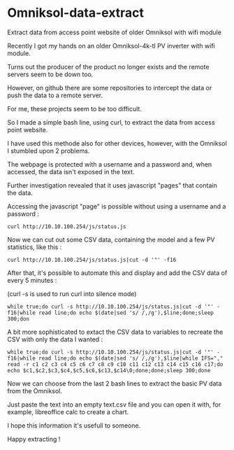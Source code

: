 # Omniksol-data-extract
Extract data from access point website of older Omniksol with wifi module

Recently I got my hands on an older Omniksol-4k-tl PV inverter with wifi module.

Turns out the producer of the product no longer exists and the remote servers seem to be down too.

However, on github there are some repositories to intercept the data or push the data to a remote server.

For me, these projects seem to be too difficult.

So I made a simple bash line, using curl, to extract the data from access point website.

I have used this methode also for other devices, however, with the Omniksol I stumbled upon 2 problems.

The webpage is protected with a username and a password and, when accessed, the data isn't exposed in the text.

Further investigation revealed that it uses javascript "pages" that contain the data.

Accessing the javascript "page" is possible without using a username and a password :

```
curl http://10.10.100.254/js/status.js
```

Now we can cut out some CSV data, containing the model and a few PV statistics, like this :

```
curl http://10.10.100.254/js/status.js|cut -d '"' -f16
```

After that, it's possible to automate this and display and add the CSV data of every 5 minutes :

(curl -s is used to run curl into silence mode)

```
while true;do curl -s http://10.10.100.254/js/status.js|cut -d '"' -f16|while read line;do echo $(date|sed 's/ /,/g'),$line;done;sleep 300;don
```

A bit more sophisticated to extact the CSV data to variables to recreate the CSV with only the data I wanted :

```
while true;do curl -s http://10.10.100.254/js/status.js|cut -d '"' -f16|while read line;do echo $(date|sed 's/ /,/g'),$line|while IFS="," read -r c1 c2 c3 c4 c5 c6 c7 c8 c9 c10 c11 c12 c13 c14 c15 c16 c17;do echo $c1,$c2,$c3,$c4,$c5,$c6,$c13,$c14\0;done;done;sleep 300;done
```

Now we can choose from the last 2 bash lines to extract the basic PV data from the Omniksol.

Just paste the text into an empty text.csv file and you can open it with, for example, libreoffice calc to create a chart.

I hope this information it's usefull to someone.

Happy extracting !
